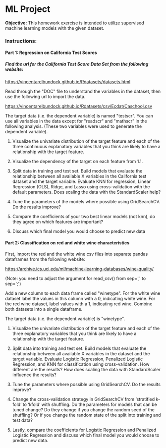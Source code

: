 # ML Project 

**Objective:** This homework exercise is intended to utilize supervised machine learning models with the given dataset. 

### Instructions:

#### Part 1: Regression on California Test Scores

##### Find the url for the California Test Score Data Set from the following website:

https://vincentarelbundock.github.io/Rdatasets/datasets.html

Read through the "DOC" file to understand the variables in the dataset, then use the following url to import the data.  

https://vincentarelbundock.github.io/Rdatasets/csv/Ecdat/Caschool.csv

The target data (i.e. the dependent variable) is named "testscr".  You can use all  variables in the data except for "readscr" and "mathscr" in the following analysis.  (These two variables were used to generate the dependent variable).

1. Visualize the univariate distribution of the target feature and each of the three continuous explanatory variables that you think are likely to have a relationship with the target feature.   

2. Visualize the dependency of the target on each feature from 1.1.

3. Split data in training and test set. Build models that evaluate the relationship between all available X variables in the California test dataset and the target variable. Evaluate KNN for regression, Linear Regression (OLS), Ridge, and Lasso using cross-validation with the default parameters. Does scaling the data with the StandardScaler help?

4. Tune the parameters of the models where possible using GridSearchCV. Do the results improve?

5. Compare the coefficients of your two best linear models (not knn), do they agree on which features are important?

6. Discuss which final model you would choose to predict new data


#### Part 2: Classification on red and white wine characteristics

First, import the red and the white wine csv files into separate pandas dataframes from the following website:

https://archive.ics.uci.edu/ml/machine-learning-databases/wine-quality/

(Note: you need to adjust the argument for read_csv() from sep=',' to sep=';')

Add a new column to each data frame called "winetype".  For the white wine dataset label the values in this column with a 0, indicating white wine.  For the red wine dataset, label values with a 1, indicating red wine.  Combine both datasets into a single dataframe.

The target data (i.e. the dependent variable) is "winetype".

1. Visualize the univariate distribution of the target feature and each of the three explanatory variables that you think are likely to have a relationship with the target feature.   

2. Split data into training and test set. Build models that evaluate the relationship between all available X variables in the dataset and the target variable. Evaluate Logistic Regression, Penalized Logistic Regression, and KNN for classification using cross-validation. How different are the results? How does scaling the data with StandardScaler influence the results?

3. Tune the parameters where possible using GridSearchCV. Do the results improve?

4. Change the cross-validation strategy in GridSearchCV from ‘stratified k-fold’ to ‘kfold’ with shuffling. Do the parameters for models that can be tuned change? Do they change if you change the random seed of the shuffling? Or if you change the random state of the split into training and test data?

5. Lastly, compare the coefficients for Logistic Regression and Penalized Logistic Regression and discuss which final model you would choose to predict new data.
